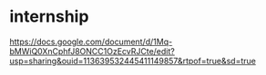 # internship

https://docs.google.com/document/d/1Mq-bMWiQ0XnCphfJ8ONCC1OzEcvRJCte/edit?usp=sharing&ouid=113639532445411149857&rtpof=true&sd=true
